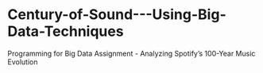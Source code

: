 # Century-of-Sound---Using-Big-Data-Techniques
Programming for Big Data Assignment - Analyzing Spotify’s 100-Year Music Evolution
